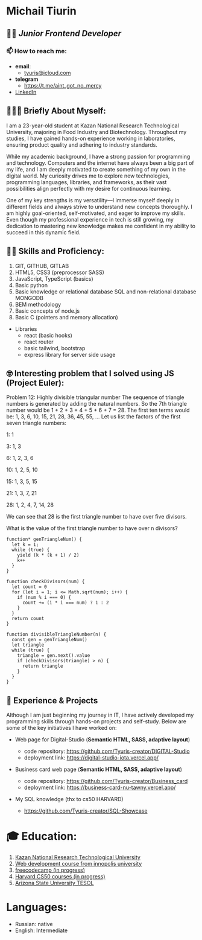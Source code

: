 # Michail Tiurin
## 🧑‍💻 *Junior Frontend Developer* 
### **📫 How to reach me:**
* **email**:
  + tyuris@icloud.com
* **telegram**
  + https://t.me/aint_got_no_mercy
* [LinkedIn](https://www.linkedin.com/in/tyuris)

## 🙋🏻‍♂️ Briefly About Myself: 
I am a 23-year-old student at Kazan National Research Technological University, majoring in Food Industry and Biotechnology. Throughout my studies, I have gained hands-on experience working in laboratories, ensuring product quality and adhering to industry standards.  

While my academic background, I have a strong passion for programming and technology. Computers and the internet have always been a big part of my life, and I am deeply motivated to create something of my own in the digital world. My curiosity drives me to explore new technologies, programming languages, libraries, and frameworks, as their vast possibilities align perfectly with my desire for continuous learning.  

One of my key strengths is my versatility—I immerse myself deeply in different fields and always strive to understand new concepts thoroughly. I am highly goal-oriented, self-motivated, and eager to improve my skills. Even though my professional experience in tech is still growing, my dedication to mastering new knowledge makes me confident in my ability to succeed in this dynamic field.

##  🤹🏻 Skills and Proficiency:
1. GIT, GITHUB, GITLAB
2. HTML5, CSS3 (preprocessor SASS) 
3. JavaScript, TypeScript (basics)
4. Basic python
5. Basic knowledge or relational database SQL and non-relational database MONGODB
6. BEM methodology
7. Basic concepts of node.js
8. Basic C (pointers and memory allocation)
* Libraries
  + react (basic hooks)
  + react router
  + basic tailwind, bootstrap
  + express library for server side usage

## 🤓 Interesting problem that I solved using JS (Project Euler):
Problem 12: Highly divisible triangular number
The sequence of triangle numbers is generated by adding the natural numbers. So the 7th triangle number would be 1 + 2 + 3 + 4 + 5 + 6 + 7 = 28. The first ten terms would be:
1, 3, 6, 10, 15, 21, 28, 36, 45, 55, ...
Let us list the factors of the first seven triangle numbers:

1: 1

3: 1, 3

6: 1, 2, 3, 6

10: 1, 2, 5, 10

15: 1, 3, 5, 15

21: 1, 3, 7, 21

28: 1, 2, 4, 7, 14, 28

We can see that 28 is the first triangle number to have over five divisors.

What is the value of the first triangle number to have over n divisors?
```
function* genTriangleNum() {
  let k = 1;
  while (true) {
    yield (k * (k + 1) / 2)
    k++
  }
}

function checkDivisors(num) {
  let count = 0
  for (let i = 1; i <= Math.sqrt(num); i++) {
    if (num % i === 0) {
      count += (i * i === num) ? 1 : 2
    }
  }
  return count
}

function divisibleTriangleNumber(n) {
  const gen = genTriangleNum()
  let triangle
  while (true) {
    triangle = gen.next().value
    if (checkDivisors(triangle) > n) {
      return triangle
    }
  }
}
```

## 💼 Experience & Projects

Although I am just beginning my journey in IT, I have actively developed my programming skills through hands-on projects and self-study. Below are some of the key initiatives I have worked on:

* Web page for Digital-Studio (**Semantic HTML, SASS, adaptive layout**)
  + code repository: https://github.com/Tyuris-creator/DIGITAL-Studio
  + deployment link: https://digital-studio-iota.vercel.app/
* Business card web page (**Semantic HTML, SASS, adaptive layout**)
  + code repository: https://github.com/Tyuris-creator/Business_card
  + deployment link: https://business-card-nu-tawny.vercel.app/

* My SQL knowledge (thx to cs50 HARVARD)
  + https://github.com/Tyuris-creator/SQL-Showcase

# 🎓 Education:

1. [Kazan National Research Technological University](https://www.kstu.ru/knrtu/index_en.jsp)
2. [Web development course from innopolis university](https://innopolis.university/en/)
3. [freecodecamp (in progress)](https://www.freecodecamp.org/)
4. [Harvard CS50 courses (in progress)](https://cs50.harvard.edu/x/2025/)
5. [Arizona State University TESOL](https://www.coursera.org/account/accomplishments/professional-cert/DZ43YS2SRXWK?utm_source=ln&utm_medium=certificate&utm_content=cert_image&utm_campaign=sharing_cta&utm_product=prof)

# Languages:

* Russian: native
* English: Intermediate




